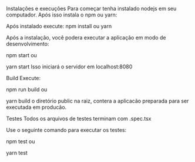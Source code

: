 Instalações e execuções
Para começar tenha instalado nodejs em seu computador. Após isso instala o npm ou yarn:

Após instalado execute:
npm install
ou
yarn

Após a instalação, você podera executar a aplicação em modo de desenvolvimento:

npm start
ou

yarn start
Isso iniciará o servidor em localhost:8080

Build
Execute:

npm run build
ou

yarn build
o diretório public na raiz, contera a aplicacão preparada para ser executada em producão.

Testes
Todos os arquivos de testes terminam com .spec.tsx

Use o seguinte comando para executar os testes:

npm test
ou

yarn test
